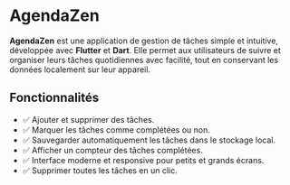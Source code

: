 # AgendaZen

**AgendaZen** est une application de gestion de tâches simple et intuitive, développée avec **Flutter** et **Dart**. Elle permet aux utilisateurs de suivre et organiser leurs tâches quotidiennes avec facilité, tout en conservant les données localement sur leur appareil.



## Fonctionnalités

- ✅ Ajouter et supprimer des tâches.
- ✅ Marquer les tâches comme complétées ou non.
- ✅ Sauvegarder automatiquement les tâches dans le stockage local.
- ✅ Afficher un compteur des tâches complétées.
- ✅ Interface moderne et responsive pour petits et grands écrans.
- ✅ Supprimer toutes les tâches en un clic.






